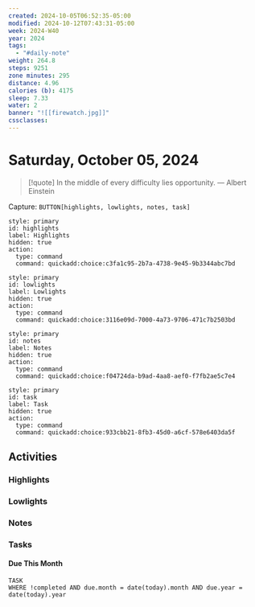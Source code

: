 ```yaml
---
created: 2024-10-05T06:52:35-05:00
modified: 2024-10-12T07:43:31-05:00
week: 2024-W40
year: 2024
tags:
  - "#daily-note"
weight: 264.8
steps: 9251
zone minutes: 295
distance: 4.96
calories (b): 4175
sleep: 7.33
water: 2
banner: "![[firewatch.jpg]]"
cssclasses: 
---
```

# Saturday, October 05, 2024

> [!quote] In the middle of every difficulty lies opportunity.
> — Albert Einstein

Capture: `BUTTON[highlights, lowlights, notes, task]`

```meta-bind-button
style: primary
id: highlights
label: Highlights
hidden: true
action:
  type: command
  command: quickadd:choice:c3fa1c95-2b7a-4738-9e45-9b3344abc7bd
```

```meta-bind-button
style: primary
id: lowlights
label: Lowlights
hidden: true
action:
  type: command
  command: quickadd:choice:3116e09d-7000-4a73-9706-471c7b2503bd
```

```meta-bind-button
style: primary
id: notes
label: Notes
hidden: true
action:
  type: command
  command: quickadd:choice:f04724da-b9ad-4aa8-aef0-f7fb2ae5c7e4
```

```meta-bind-button
style: primary
id: task
label: Task
hidden: true
action:
  type: command
  command: quickadd:choice:933cbb21-8fb3-45d0-a6cf-578e6403da5f
```

## Activities

### Highlights
 
### Lowlights

### Notes

### Tasks

#### Due This Month

```dataview
TASK
WHERE !completed AND due.month = date(today).month AND due.year = date(today).year
```